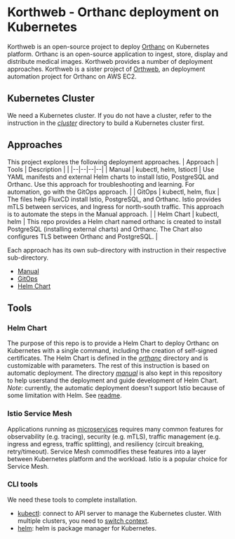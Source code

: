 # Korthweb - Orthanc deployment on Kubernetes
Korthweb is an open-source project to deploy [Orthanc](https://www.orthanc-server.com/) on Kubernetes platform. Orthanc is an open-source application to ingest, store, display and distribute medical images. Korthweb provides a number of deployment approaches. Korthweb is a sister project of [Orthweb](https://github.com/digihunch/orthweb), an deployment automation project for Orthanc on AWS EC2. 

## Kubernetes Cluster

We need a Kubernetes cluster. If you do not have a cluster, refer to the instruction in the *[cluster](https://github.com/digihunch/korthweb/tree/main/cluster)* directory to build a Kubernetes cluster first.


## Approaches
This project explores the following deployment approaches.
| Approach | Tools | Description |  |
|--|--|--|--|
| Manual | kubectl, helm, Istioctl | Use YAML manifests and external Helm charts to install Istio, PostgreSQL and Orthanc. Use this approach for troubleshooting and learning. For automation, go with the GitOps approach. | 
| GitOps | kubectl, helm, flux | The files help FluxCD install Istio, PostgreSQL, and Orthanc. Istio provides mTLS between services, and Ingress for north-south traffic. This approach is to automate the steps in the Manual approach. |
| Helm Chart | kubectl, helm  | This repo provides a Helm chart named orthanc is created to install PostgreSQL (installing external charts) and Orthanc. The Chart also configures TLS between Orthanc and PostgreSQL.  |

Each approach has its own sub-directory with instruction in their respective sub-directory.
* [Manual](https://github.com/digihunch/korthweb/tree/main/manual)
* [GitOps](https://github.com/digihunch/korthweb/tree/main/gitops)
* [Helm Chart](https://github.com/digihunch/korthweb/tree/main/helm)


## Tools

### Helm Chart
The purpose of this repo is to provide a Helm Chart to deploy Orthanc on Kubernetes with a single command, including the creation of self-signed certificates. The Helm Chart is defined in the *[orthanc](https://github.com/digihunch/korthweb/tree/main/orthanc)* directory and is customizable with parameters. The rest of this instruction is based on automatic deployment.
The directory *[manual](https://github.com/digihunch/korthweb/tree/main/manual)* is also kept in this repository to help userstand the deployment and guide development of Helm Chart.
*Note*: currently, the automatic deployment doesn't support Istio because of some limitation with Helm. See [readme](https://github.com/digihunch/korthweb/blob/main/istio/README.md).

### Istio Service Mesh
Applications running as [microservices](https://www.digihunch.com/2021/11/from-microservice-to-service-mesh/) requires many common features for observability (e.g. tracing), security (e.g. mTLS), traffic management (e.g. ingress and egress, traffic splitting), and resiliency (circuit breaking, retry/timeout). Service Mesh commodifies these features into a layer between Kubernetes platform and the workload. Istio is a popular choice for Service Mesh. 

### CLI tools
We need these tools to complete installation.
* [kubectl](https://kubernetes.io/docs/tasks/tools/#kubectl): connect to API server to manage the Kubernetes cluster. With multiple clusters, you need to [switch context](https://kubernetes.io/docs/tasks/access-application-cluster/configure-access-multiple-clusters/).
* [helm](https://helm.sh/docs/intro/install/): helm is package manager for Kubernetes.



